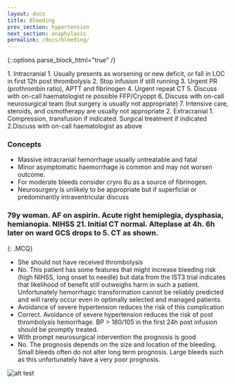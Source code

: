 ```yaml
---
layout: docs
title: Bleeding
prev_section: hypertension
next_section: anaphylaxis
permalink: /docs/bleeding/
---
```


{::options parse_block_html="true" /}
<div class="note info">
1. Intracranial 
	1. Usually presents as worsening or new deficit, or fall in LOC in first 12h post thrombolysis 
	2. Stop infusion if still running 
	3. Urgent PR (prothrombin ratio), APTT and fibrinogen 
	4. Urgent repeat CT 
	5. Discuss with on-call haematologist re possible FFP/Cryoppt 
	6. Discuss with on-call neurosurgical team (but surgery is usually not appropriate) 
	7. Intensive care, steroids, and osmotherapy are usually not appropriate 
2. Extracranial 
	1. Compression, transfusion if indicated. Surgical treatment if indicated 
	2.Discuss with on-call haematologist as above 
</div>

### Concepts

* Massive intracranial hemorrhage usually untreatable and fatal
* Minor asymptomatic haemorrhage is common and may not worsen outcome.
* For moderate bleeds consider cryro 8u as a source of fibrinogen. 
* Neurosurgery is unlikely to be appropriate but if superficial or predominantly intraventricular discuss 

### 79y woman. AF on aspirin. Acute right hemiplegia, dysphasia, hemianopia. NIHSS 21. Initial CT normal. Alteplase at 4h. 6h later on ward GCS drops to 5. CT as shown.
{: .MCQ}
 
* She should not have received thrombolysis 
* No. This patient has some features that might increase bleeding risk (high NIHSS, long onset to needle) but data from the IST3 trial indicates that likelihood of benefit still outweighs harm in such a patient. Unfortunately hemorrhagic transformation cannot be reliably predicted and will rarely occur even in optimally selected and managed patients.
* Avoidance of severe hypertension reduces the risk of this complication
* Correct. Avoidance of severe hypertension reduces the risk of post thrombolysis hemorrhage. BP > 180/105 in the first 24h post infusion should be promptly treated. 
* With prompt neurosurgical intervention the prognosis is good
* No. The prognosis depends on the size and location of the bleeding. Small bleeds often do not alter long term prognosis. Large bleeds such as this unfortunately have a very poor prognosis.

![alt test]({{site.url}}/img/ComplicationsBleedCT.jpg) 
